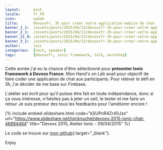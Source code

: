 ```yaml
---
layout:      post
locale:      fr_FR
icon:        speak
title:       DevoxxFr, 3h pour créer votre application mobile de chat
banner_1_1:  /assets/posts/2015/04/13/devoxxfr-3h-pour-creer-votre-application-mobile-de-chat_1_1.jpg
banner_2_1:  /assets/posts/2015/04/13/devoxxfr-3h-pour-creer-votre-application-mobile-de-chat_2_1.jpg
banner_21_9: /assets/posts/2015/04/13/devoxxfr-3h-pour-creer-votre-application-mobile-de-chat_21_9.jpg
banner_3_1:  /assets/posts/2015/04/13/devoxxfr-3h-pour-creer-votre-application-mobile-de-chat_3_1.jpg
author:      loic
categories:  [tech, speaker]
tags:        [devoxxfr, ionic framework, talk, workshop]
---
```


Cette année j'ai eu la chance d'être sélectionné pour **présenter Ionic Framework à Devoxx France**. 
Mon Hand's on Lab avait pour objectif de faire coder une application de chat aux participants. Pour relever le défi en 3h, j'ai décider de me base sur Firebase.

L'atelier est écrit pour qu'il puisse être fait en toute indépendance, donc si ça vous intéresse, n'hésitez pas à jeter un oeil, 
le tester et me faire un retour <i class="emoji wink"></i> Je suis preneur des tous les feedbacks pour l'améliorer encore !

{% include embed-slideshare.html code="kSUPnR4Zr40Jzs" url="https://www.slideshare.net/loicknuchel/devoxx-2015-ionic-chat-46884464" title="Devoxx 2015, Atelier Ionic - 09/04/2015" %}

Le code se trouve sur [mon github](https://github.com/loicknuchel/devoxx-2015-ionic-chat){:target="_blank"}.

Enjoy <i class="emoji wink"></i>
